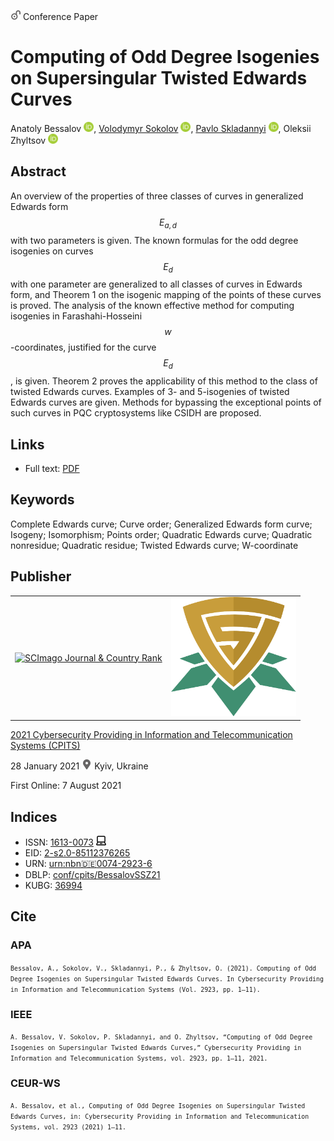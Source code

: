 <script src="https://polyfill.io/v3/polyfill.min.js?features=es6"></script>
<script id="MathJax-script" async
  src="https://cdn.jsdelivr.net/npm/mathjax@3/es5/tex-mml-chtml.js">
</script>

<img src="/icons/unlock.svg" width="16" height="16"> Conference Paper

# Computing of Odd Degree Isogenies on Supersingular Twisted Edwards Curves

Anatoly Bessalov <a href="https://orcid.org/0000-0002-6967-5001" target="_blank"><img src="/icons/orcid.svg" width="16" height="16"></a>,
<a href="/">Volodymyr Sokolov</a> <a href="https://orcid.org/0000-0002-9349-7946" target="_blank"><img src="/icons/orcid.svg" width="16" height="16"></a>,
<a href="https://pavlo-skladannyi.github.io/">Pavlo Skladannyi</a> <a href="https://orcid.org/0000-0002-7775-6039" target="_blank"><img src="/icons/orcid.svg" width="16" height="16"></a>,
Oleksii Zhyltsov <a href="https://orcid.org/0000-0002-7253-5990" target="_blank"><img src="/icons/orcid.svg" width="16" height="16"></a>

## Abstract

An overview of the properties of three classes of curves in generalized Edwards form $$E_{a,d}$$ with two parameters is given. The known formulas for the odd degree isogenies on curves $$E_d$$ with one parameter are generalized to all classes of curves in Edwards form, and Theorem 1 on the isogenic mapping of the points of these curves is proved. The analysis of the known effective method for computing isogenies in Farashahi-Hosseini $$w$$-coordinates, justified for the curve $$E_d$$, is given. Theorem 2 proves the applicability of this method to the class of twisted Edwards curves. Examples of 3- and 5-isogenies of twisted Edwards curves are given. Methods for bypassing the exceptional points of such curves in PQC cryptosystems like CSIDH are proposed.

## Links

* Full text: [PDF](http://ceur-ws.org/Vol-2923/paper1.pdf)

## Keywords

Complete Edwards curve; Curve order; Generalized Edwards form curve; Isogeny; Isomorphism; Points order; Quadratic Edwards curve; Quadratic nonresidue; Quadratic residue; Twisted Edwards curve; W-coordinate

## Publisher

<table>
<tr>
<td>
<a href="https://www.scimagojr.com/journalsearch.php?q=21100218356&amp;tip=sid&amp;exact=no" title="SCImago Journal &amp; Country Rank"><img border="0" src="https://www.scimagojr.com/journal_img.php?id=21100218356" alt="SCImago Journal &amp; Country Rank"  /></a>
</td>
<td style="text-align: left;">
<a href="https://cpits.kubg.edu.ua/"><img src="/icons/cpits.svg" width="200"></a>
</td>
</tr>
</table>

[2021 Cybersecurity Providing in Information and Telecommunication Systems (CPITS)](http://ceur-ws.org/Vol-2923/)

28 January 2021 <img src="/icons/location-pin.svg" width="16" height="16"> Kyiv, Ukraine

First Online: 7 August 2021

## Indices

* ISSN: [1613-0073](https://portal.issn.org/resource/ISSN/1613-0073) <img src="/icons/online.svg" width="16" height="16">
* EID: [2-s2.0-85112376265](http://www.scopus.com/record/display.url?origin=inward&eid=2-s2.0-85112376265)
* URN: [urn:nbn:de:0074-2923-6](https://nbn-resolving.org/xml/urn:nbn:de:0074-2923-6)
* DBLP: [conf/cpits/BessalovSSZ21](https://dblp.org/rec/conf/cpits/BessalovSSZ21)
* KUBG: [36994](http://elibrary.kubg.edu.ua/id/eprint/36994/)

## Cite

### APA

<small>`Bessalov, A., Sokolov, V., Skladannyi, P., & Zhyltsov, O. (2021). Computing of Odd Degree Isogenies on Supersingular Twisted Edwards Curves. In Cybersecurity Providing in Information and Telecommunication Systems (Vol. 2923, pp. 1–11).`</small>

### IEEE

<small>`A. Bessalov, V. Sokolov, P. Skladannyi, and O. Zhyltsov, “Computing of Odd Degree Isogenies on Supersingular Twisted Edwards Curves,” Cybersecurity Providing in Information and Telecommunication Systems, vol. 2923, pp. 1–11, 2021.`</small>

### CEUR-WS

<small>`A. Bessalov, et al., Computing of Odd Degree Isogenies on Supersingular Twisted Edwards Curves, in: Cybersecurity Providing in Information and Telecommunication Systems, vol. 2923 (2021) 1–11.`</small>